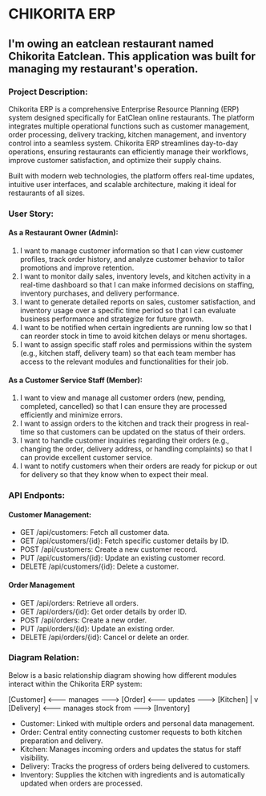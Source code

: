 # CHIKORITA ERP

## I'm owing an eatclean restaurant named Chikorita Eatclean. This application was built for managing my restaurant's operation.

### Project Description:

Chikorita ERP is a comprehensive Enterprise Resource Planning (ERP) system designed specifically for EatClean online restaurants. The platform integrates multiple operational functions such as customer management, order processing, delivery tracking, kitchen management, and inventory control into a seamless system. Chikorita ERP streamlines day-to-day operations, ensuring restaurants can efficiently manage their workflows, improve customer satisfaction, and optimize their supply chains.

Built with modern web technologies, the platform offers real-time updates, intuitive user interfaces, and scalable architecture, making it ideal for restaurants of all sizes.

### User Story:

#### As a Restaurant Owner (Admin):

1. I want to manage customer information so that I can view customer profiles, track order history, and analyze customer behavior to tailor promotions and improve retention.
2. I want to monitor daily sales, inventory levels, and kitchen activity in a real-time dashboard so that I can make informed decisions on staffing, inventory purchases, and delivery performance.
3. I want to generate detailed reports on sales, customer satisfaction, and inventory usage over a specific time period so that I can evaluate business performance and strategize for future growth.
4. I want to be notified when certain ingredients are running low so that I can reorder stock in time to avoid kitchen delays or menu shortages.
5. I want to assign specific staff roles and permissions within the system (e.g., kitchen staff, delivery team) so that each team member has access to the relevant modules and functionalities for their job.

#### As a Customer Service Staff (Member):

1. I want to view and manage all customer orders (new, pending, completed, cancelled) so that I can ensure they are processed efficiently and minimize errors.
2. I want to assign orders to the kitchen and track their progress in real-time so that customers can be updated on the status of their orders.
3. I want to handle customer inquiries regarding their orders (e.g., changing the order, delivery address, or handling complaints) so that I can provide excellent customer service.
4. I want to notify customers when their orders are ready for pickup or out for delivery so that they know when to expect their meal.

### API Endponts:

#### Customer Management:

- GET /api/customers: Fetch all customer data.
- GET /api/customers/{id}: Fetch specific customer details by ID.
- POST /api/customers: Create a new customer record.
- PUT /api/customers/{id}: Update an existing customer record.
- DELETE /api/customers/{id}: Delete a customer.

#### Order Management

- GET /api/orders: Retrieve all orders.
- GET /api/orders/{id}: Get order details by order ID.
- POST /api/orders: Create a new order.
- PUT /api/orders/{id}: Update an existing order.
- DELETE /api/orders/{id}: Cancel or delete an order.

### Diagram Relation:

Below is a basic relationship diagram showing how different modules interact within the Chikorita ERP system:

[Customer] <--- manages ---> [Order] <--- updates ---> [Kitchen]
|
v
[Delivery] <--- manages stock from ---> [Inventory]

- Customer: Linked with multiple orders and personal data management.
- Order: Central entity connecting customer requests to both kitchen preparation and delivery.
- Kitchen: Manages incoming orders and updates the status for staff visibility.
- Delivery: Tracks the progress of orders being delivered to customers.
- Inventory: Supplies the kitchen with ingredients and is automatically updated when orders are processed.
